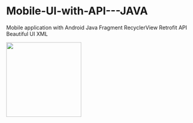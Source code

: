 # Mobile-UI-with-API---JAVA
Mobile application with Android Java Fragment RecyclerView Retrofit API Beautiful UI XML 

<img src="https://user-images.githubusercontent.com/61883398/176957151-1389b105-b770-4c37-9d1c-502104960828.png" width="200">
<!-- <img src="https://user-images.githubusercontent.com/61883398/176957165-31d94806-ebac-4725-8251-16fac0f4ad62.png)
<img src="https://user-images.githubusercontent.com/61883398/176957185-68ccc555-cf1e-4cbf-b532-96717ddec2fd.png)
<img src="https://user-images.githubusercontent.com/61883398/176957200-e6ef8d81-131e-4372-8e95-f19fd4125851.png)
<img src="https://user-images.githubusercontent.com/61883398/176957217-8680ded9-67e9-4e32-8623-44ce4d621e7a.png)
<img src="https://user-images.githubusercontent.com/61883398/176957227-0e3fb246-5af5-4165-8eba-22ea3da44e71.png)
<img src="https://user-images.githubusercontent.com/61883398/176957243-c1db8451-e6f6-4d93-8966-64d5953ee6ae.png)
<img src="https://user-images.githubusercontent.com/61883398/176957248-bfa9107a-2f12-4eb8-9be6-f4eca0669739.png) -->

